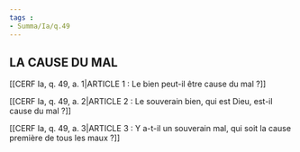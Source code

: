```yaml
---
tags : 
- Summa/Ia/q.49
---
```


## LA CAUSE DU MAL

[[CERF Ia, q. 49, a. 1|ARTICLE 1 : Le bien peut-il être cause du mal ?]]

[[CERF Ia, q. 49, a. 2|ARTICLE 2 : Le souverain bien, qui est Dieu, est-il cause du mal ?]]

[[CERF Ia, q. 49, a. 3|ARTICLE 3 : Y a-t-il un souverain mal, qui soit la cause première de tous les maux ?]]

